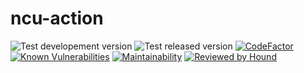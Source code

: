 # ncu-action

![Test developement version](https://github.com/Fzwael/ncu-action/workflows/Test%20developement%20version/badge.svg)
![Test released version](https://github.com/Fzwael/ncu-action/workflows/Test%20released%20version/badge.svg)
[![CodeFactor](https://www.codefactor.io/repository/github/fzwael/ncu-action/badge)](https://www.codefactor.io/repository/github/fzwael/ncu-action)
[![Known Vulnerabilities](https://snyk.io/test/github/fzwael/ncu-action/badge.svg?targetFile=package.json)](https://snyk.io/test/github/fzwael/ncu-action?targetFile=package.json)
[![Maintainability](https://api.codeclimate.com/v1/badges/146ecacdbb5301100b6f/maintainability)](https://codeclimate.com/github/fzwael/ncu-action/maintainability)
[![Reviewed by Hound](https://img.shields.io/badge/Reviewed_by-Hound-8E64B0.svg)](https://houndci.com)